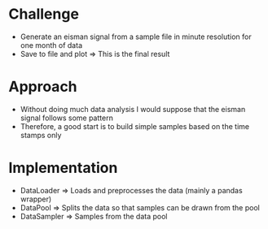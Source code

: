 # Challenge 

* Generate an eisman signal from a sample file in minute resolution
for one month of data
* Save to file and plot &Rightarrow; This is the final result


# Approach

* Without doing much data analysis I would suppose that 
the eisman signal follows some pattern
* Therefore, a good start is to build simple samples
based on the time stamps only

# Implementation

* DataLoader &Rightarrow; Loads and preprocesses the data (mainly a pandas wrapper)
* DataPool &Rightarrow; Splits the data so that samples can be drawn from the pool
* DataSampler &Rightarrow; Samples from the data pool